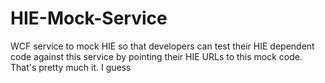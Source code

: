 # HIE-Mock-Service
WCF service to mock HIE so that developers can test their HIE dependent code against this service by pointing their HIE URLs to this mock code.
That's pretty much it.
I guess
